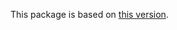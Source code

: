 This package is based on [this version](https://github.com/cosmos/ibc-go/tree/v1.0.0-beta1/testing/simapp).
